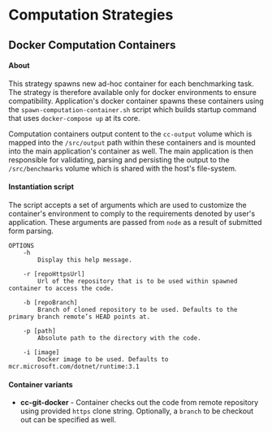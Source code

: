 # Computation Strategies

## Docker Computation Containers
#### About
This strategy spawns new ad-hoc container for each benchmarking task. The strategy is 
therefore available only for docker environments to ensure compatibility. Application's 
docker container spawns these containers using the `spawn-computation-container.sh` script 
which builds startup command that uses `docker-compose up` at its core.

Computation containers output content to the `cc-output` volume which is mapped into the 
`/src/output` path within these containers and is mounted into the main application's container 
as well. The main application is then responsible for validating, parsing and persisting 
the output to the `/src/benchmarks` volume which is shared with the host's file-system.


#### Instantiation script
The script accepts
a set of arguments which are used to customize the container's environment to comply to the 
requirements denoted by user's application. These arguments are passed from `node` as
a result of submitted form parsing.

```
OPTIONS
    -h
        Display this help message.

    -r [repoHttpsUrl]
        Url of the repository that is to be used within spawned container to access the code.

    -b [repoBranch]
        Branch of cloned repository to be used. Defaults to the primary branch remote’s HEAD points at.

    -p [path]
        Absolute path to the directory with the code.

    -i [image]
        Docker image to be used. Defaults to mcr.microsoft.com/dotnet/runtime:3.1
```

#### Container variants
 - **cc-git-docker** - Container checks out the code from remote repository using provided
 `https` clone string. Optionally, a `branch` to be checkout out can be specified as well.

